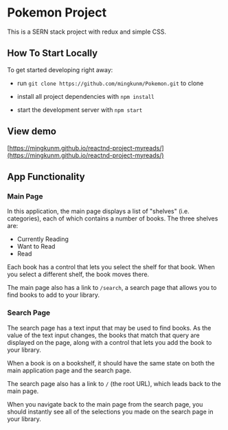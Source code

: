 # Pokemon Project

This is a SERN stack project with redux and simple CSS.

## How To Start Locally

To get started developing right away:

- run `git clone https://github.com/mingkunm/Pokemon.git` to clone

- install all project dependencies with `npm install`

- start the development server with `npm start`

## View demo

[https://mingkunm.github.io/reactnd-project-myreads/](https://mingkunm.github.io/reactnd-project-myreads/)

## App Functionality

### Main Page

In this application, the main page displays a list of "shelves" (i.e. categories), each of which contains a number of books. The three shelves are:

- Currently Reading
- Want to Read
- Read

Each book has a control that lets you select the shelf for that book. When you select a different shelf, the book moves there.

The main page also has a link to `/search`, a search page that allows you to find books to add to your library.

### Search Page

The search page has a text input that may be used to find books. As the value of the text input changes, the books that match that query are displayed on the page, along with a control that lets you add the book to your library.

When a book is on a bookshelf, it should have the same state on both the main application page and the search page.

The search page also has a link to `/` (the root URL), which leads back to the main page.

When you navigate back to the main page from the search page, you should instantly see all of the selections you made on the search page in your library.
